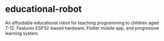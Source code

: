 # educational-robot
An affordable educational robot for teaching programming to children aged 7-12. Features ESP32-based hardware, Flutter mobile app, and progressive learning system.
